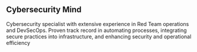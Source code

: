 ## Cybersecurity Mind 

<p>Cybersecurity specialist with extensive experience in Red Team operations and DevSecOps. Proven track record in automating processes, integrating secure practices into infrastructure, and enhancing security and operational efficiency</p>

<!--
**CoderCris/CoderCris** is a ✨ _special_ ✨ repository because its `README.md` (this file) appears on your GitHub profile.

Here are some ideas to get you started:

- 🔭 I’m currently working on ...
- 🌱 I’m currently learning ...
- 👯 I’m looking to collaborate on ...
- 🤔 I’m looking for help with ...
- 💬 Ask me about ...
- 📫 How to reach me: ...
- 😄 Pronouns: ...
- ⚡ Fun fact: ...
-->
